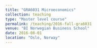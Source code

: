 ```yaml
---
title: "GRA6031 Microeconomics"
collection: teaching
type: "Master level course"
permalink: /teaching/2016-fall-gra6031
venue: "BI Norwegian Business School"
date: 2016-08-01
location: "Oslo, Norway"
---
```

